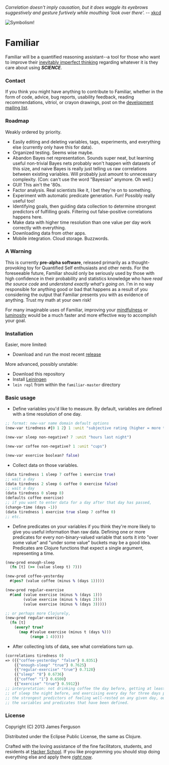 _Correlation doesn't imply causation, but it does waggle its eyebrows suggestively and gesture furtively while mouthing 'look over there'._
-- [xkcd](http://xkcd.com/552/)

<img src="http://oi40.tinypic.com/20tqal5.jpg"
 alt="Symbolism!" title= "Symbolism!" align="middle" /> 

Familiar
========
Familiar will be a quantified reasoning assistant--a tool for those who want to improve their [inevitably imperfect thinking](http://en.wikipedia.org/wiki/List_of_cognitive_biases) regarding whatever it is they care about using **_SCIENCE_**.

### Contact
If you think you might have anything to contribute to Familiar, whether in the form of code, advice, bug reports, usability feedback, reading recommendations, vitriol, or crayon drawings, post on the [development mailing list](http://groups.google.com/group/guard-dev).

### Roadmap
Weakly ordered by priority.

* Easily editing and deleting variables, tags, experiments, and everything else (currently only have this for data).
* Organized testing. Seems wise maybe.
* Abandon Bayes net representation. Sounds super neat, but learning useful non-trivial Bayes nets probably won't happen with datasets of this size, and naive Bayes is really just telling us raw correlations between existing variables. Will probably just amount to unnecessary complexity. (Con: can't use the word "Bayesian" anymore. Oh well.)
* GUI! This ain't the '80s.
* Factor analysis. Real scientists like it, I bet they're on to something.
* Experiment with automatic predicate generation. Fun! Possibly really useful too!
* Identifying goals, then guiding data collection to determine strongest predictors of fulfilling goals. Filtering out false-positive correlations happens here.
* Make data with higher time resolution than one value per day work correctly with everything.
* Downloading data from other apps.
* Mobile integration. Cloud storage. Buzzwords.

### A Warning
This is currently **pre-alpha software**, released primarily as a thought-provoking toy for Quantified Self enthusiasts and other nerds. For the foreseeable future, Familiar should only be seriously used by those with high confidence in their probability and statistics knowledge who have _read the source code_ and _understand exactly what's going on_. I'm in no way responsible for anything good or bad that happens as a result of you considering the output that Familiar presents you with as evidence of anything. Trust my math at your own risk!

For many imaginable uses of Familiar, improving your [mindfulness](http://en.wikipedia.org/wiki/Mindfulness_%28psychology%29) or [luminosity](http://lesswrong.com/lw/1xh/living_luminously/) would be a much faster and more effective way to accomplish your goal.

### Installation
Easier, more limited:
* Download and run the most recent [release](https://github.com/jferg/familiar/releases)

More advanced, possibly unstable:
* Download this repository
* Install [Leiningen](https://github.com/technomancy/leiningen)
* `lein repl` from within the `familiar-master` directory

### Basic usage
* Define variables you'd like to measure. By default, variables are defined with a time resolution of one day.

```clojure
;; format: new-var name domain default options
(new-var tiredness #{0 1 2} 1 :unit "subjective rating (higher = more tired)")

(new-var sleep non-negative? 7 :unit "hours last night")

(new-var coffee non-negative? 1 :unit "cups")

(new-var exercise boolean? false)
```

* Collect data on those variables.

```clojure
(data tiredness 1 sleep 7 coffee 1 exercise true)
;; wait a day
(data tiredness 2 sleep 6 coffee 0 exercise false)
;; wait a day
(data tiredness 0 sleep 8)
(defaults coffee exercise)
;; if you want to enter data for a day after that day has passed,
(change-time (days -1))
(data tiredness 1 exercise true sleep 7 coffee 0)
;; etc.
```

* Define predicates on your variables if you think they're more likely to give you useful information than raw data. Defining one or more predicates for every non-binary-valued variable that sorts it into "over some value" and "under some value" buckets may be a good idea. Predicates are Clojure functions that expect a single argument, representing a time.

```clojure
(new-pred enough-sleep
  (fn [t] (>= (value sleep t) 7)))

(new-pred coffee-yesterday
  #(pos? (value coffee (minus % (days 1)))))

(new-pred regular-exercise
  #(and (value exercise (minus % (days 1)))
        (value exercise (minus % (days 2)))
        (value exercise (minus % (days 3)))))

;; or perhaps more Clojurely,
(new-pred regular-exercise
  (fn [t]
    (every? true?
      (map #(value exercise (minus t (days %)))
           (range 1 4)))))
```

* After collecting lots of data, see what correlations turn up.

```clojure
(correlations tiredness 0)
=> ({{"coffee-yesterday" "false"} 0.8351}
    {{"enough-sleep" "true"} 0.7625}
    {{"regular-exercise" "true"} 0.7128}
    {{"sleep" "8"} 0.6736}
    {{"coffee" "1"} 0.6500}
    {{"exercise" "true"} 0.5912})
;; interpretation: not drinking coffee the day before, getting at least 7 hours
;; of sleep the night before, and exercising every day for three days prior are
;; the strongest predictors of feeling well-rested on any given day, out of all
;; the variables and predicates that have been defined.
```

### License
Copyright (C) 2013 James Ferguson

Distributed under the Eclipse Public License, the same as Clojure.

Crafted with the loving assistance of the fine facilitators, students, and residents at [Hacker School](https://www.hackerschool.com/). If you like programming you should stop doing everything else and apply there [_right now_](https://www.hackerschool.com/apply).
